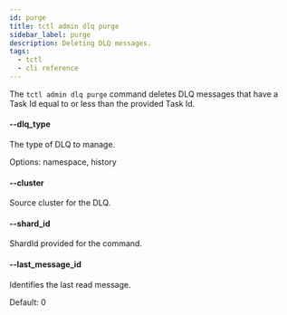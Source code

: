 ```yaml
---
id: purge
title: tctl admin dlq purge
sidebar_label: purge
description: Deleting DLQ messages.
tags:
  - tctl
  - cli reference
---
```


The `tctl admin dlq purge` command deletes DLQ messages that have a Task Id equal to or less than the provided Task Id.

#### --dlq_type

The type of DLQ to manage.

Options: namespace, history

#### --cluster

Source cluster for the DLQ.

#### --shard_id

ShardId provided for the command.

#### --last_message_id

Identifies the last read message.

Default: 0
